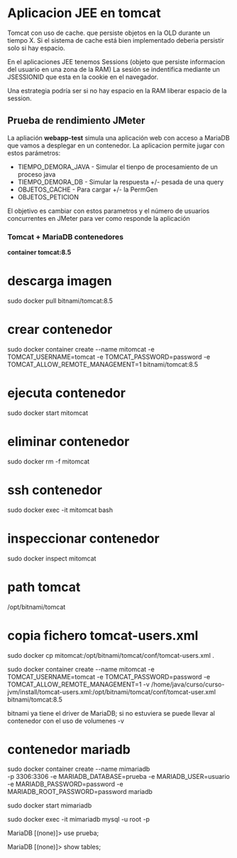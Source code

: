 # Aplicacion JEE en tomcat

Tomcat con uso de cache. que persiste objetos en la OLD durante un tiempo X. Si el sistema de cache está bien implementado deberia persistir solo si hay espacio.

En el aplicaciones JEE tenemos Sessions (objeto que persiste informacion del usuario en una zona de la RAM) La sesión se indentifica mediante un JSESSIONID que esta en la cookie en el navegador.

Una estrategia podría ser si no hay espacio en la RAM liberar espacio de la session.

## Prueba de rendimiento JMeter

La apliación **webapp-test** simula una aplicación web con acceso a MariaDB que vamos a desplegar en un contenedor. La aplicacion permite jugar con estos parámetros:

* TIEMPO_DEMORA_JAVA - Simular el tienpo de procesamiento de un proceso java
* TIEMPO_DEMORA_DB - Simular la respuesta +/- pesada de una query
* OBJETOS_CACHE - Para cargar +/- la PermGen
* OBJETOS_PETICION

El objetivo es cambiar con estos parametros y el número de usuarios concurrentes en JMeter para ver como responde la aplicación


### Tomcat + MariaDB contenedores

**container tomcat:8.5**

# descarga imagen
sudo docker pull bitnami/tomcat:8.5

# crear contenedor
sudo docker container create --name mitomcat -e TOMCAT_USERNAME=tomcat -e TOMCAT_PASSWORD=password -e TOMCAT_ALLOW_REMOTE_MANAGEMENT=1 bitnami/tomcat:8.5

# ejecuta contenedor
sudo docker start mitomcat

# eliminar contenedor
sudo docker rm -f mitomcat

# ssh contenedor
sudo docker exec -it mitomcat bash

# inspeccionar contenedor
sudo docker inspect mitomcat

# path tomcat
/opt/bitnami/tomcat

# copia fichero tomcat-users.xml

sudo docker cp mitomcat:/opt/bitnami/tomcat/conf/tomcat-users.xml .

sudo docker container create --name mitomcat -e TOMCAT_USERNAME=tomcat -e TOMCAT_PASSWORD=password -e TOMCAT_ALLOW_REMOTE_MANAGEMENT=1 -v /home/java/curso/curso-jvm/install/tomcat-users.xml:/opt/bitnami/tomcat/conf/tomcat-user.xml bitnami/tomcat:8.5

bitnami ya tiene el driver de MariaDB; si no estuviera se puede llevar al contenedor con el uso de volumenes -v

# contenedor mariadb

sudo docker container create --name mimariadb \
    -p 3306:3306 -e MARIADB_DATABASE=prueba -e MARIADB_USER=usuario \
    -e MARIADB_PASSWORD=password -e MARIADB_ROOT_PASSWORD=password mariadb

sudo docker start mimariadb

sudo docker exec -it mimariadb mysql -u root -p    

MariaDB [(none)]> use prueba;

MariaDB [(none)]> show tables;